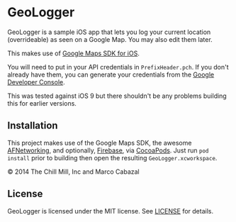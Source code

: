 
GeoLogger
=========

GeoLogger is a sample iOS app that lets you log your current location (overrideable) as seen on a Google Map. You may also edit them later.

This makes use of [Google Maps SDK for iOS](https://developers.google.com/maps/).

You will need to put in your API credentials in `PrefixHeader.pch`. If you don't already have them, you can generate your credentials from the [Google Developer Console](https://console.developers.google.com). 

This was tested against iOS 9 but there shouldn't be any problems building this for earlier versions.

Installation
------------
This project makes use of the Google Maps SDK, the awesome [AFNetworking](http://github.com/afnetworking/afnetworking), and optionally, [Firebase](http://firebase.com), via [CocoaPods](http://cocoapods.org). Just run `pod install` prior to building then open the resulting `GeoLogger.xcworkspace`.

&copy; 2014 The Chill Mill, Inc and Marco Cabazal


License
-------
GeoLogger is licensed under the MIT license. See [LICENSE](LICENSE.md) for details.
